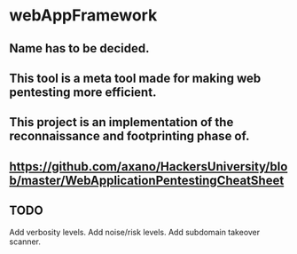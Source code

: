 # webAppFramework

## Name has to be decided.

## This tool is a meta tool made for making web pentesting more efficient.

## This project is an implementation of the reconnaissance and footprinting phase of.

## https://github.com/axano/HackersUniversity/blob/master/WebApplicationPentestingCheatSheet

## TODO

Add verbosity levels.
Add noise/risk levels.
Add subdomain takeover scanner.
